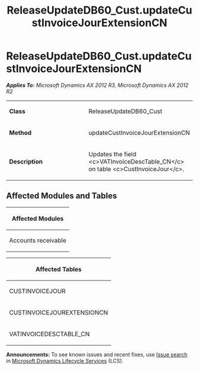 ﻿---
title: ReleaseUpdateDB60_Cust.updateCustInvoiceJourExtensionCN
TOCTitle: ReleaseUpdateDB60_Cust.updateCustInvoiceJourExtensionCN
ms:assetid: cdd7f832-8c94-4ece-cbbb-ef16ee3081dd
ms:mtpsurl: https://msdn.microsoft.com/en-us/library/JJ719741(v=AX.60)
ms:contentKeyID: 49711307
ms.date: 05/18/2015
mtps_version: v=AX.60
---

# ReleaseUpdateDB60\_Cust.updateCustInvoiceJourExtensionCN 


_**Applies To:** Microsoft Dynamics AX 2012 R3, Microsoft Dynamics AX 2012 R2_

<table>
<colgroup>
<col style="width: 50%" />
<col style="width: 50%" />
</colgroup>
<tbody>
<tr class="odd">
<td><p><strong>Class</strong></p></td>
<td><p>ReleaseUpdateDB60_Cust</p></td>
</tr>
<tr class="even">
<td><p><strong>Method</strong></p></td>
<td><p>updateCustInvoiceJourExtensionCN</p></td>
</tr>
<tr class="odd">
<td><p><strong>Description</strong></p></td>
<td><p>Updates the field &lt;c&gt;VATInvoiceDescTable_CN&lt;/c&gt; on table &lt;c&gt;CustInvoiceJour&lt;/c&gt;.</p></td>
</tr>
</tbody>
</table>


## Affected Modules and Tables

<table>
<colgroup>
<col style="width: 100%" />
</colgroup>
<thead>
<tr class="header">
<th><p>Affected Modules</p></th>
</tr>
</thead>
<tbody>
<tr class="odd">
<td><p>Accounts receivable</p></td>
</tr>
</tbody>
</table>


<table>
<colgroup>
<col style="width: 100%" />
</colgroup>
<thead>
<tr class="header">
<th><p>Affected Tables</p></th>
</tr>
</thead>
<tbody>
<tr class="odd">
<td><p>CUSTINVOICEJOUR</p></td>
</tr>
<tr class="even">
<td><p>CUSTINVOICEJOUREXTENSIONCN</p></td>
</tr>
<tr class="odd">
<td><p>VATINVOICEDESCTABLE_CN</p></td>
</tr>
</tbody>
</table>

  
**Announcements:** To see known issues and recent fixes, use [Issue search](http://go.microsoft.com/fwlink/?linkid=389258) in [Microsoft Dynamics Lifecycle Services](http://go.microsoft.com/fwlink/?linkid=306505) (LCS).

